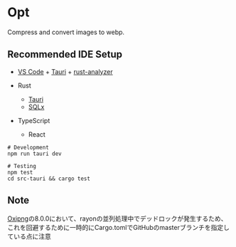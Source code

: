 # Opt

Compress and convert images to webp.

## Recommended IDE Setup

- [VS Code](https://code.visualstudio.com/) + [Tauri](https://marketplace.visualstudio.com/items?itemName=tauri-apps.tauri-vscode) + [rust-analyzer](https://marketplace.visualstudio.com/items?itemName=rust-lang.rust-analyzer)

- Rust
  - [Tauri](https://tauri.app/)
  - [SQLx](https://github.com/launchbadge/sqlx)
- TypeScript
  - React

```base
# Development
npm run tauri dev

# Testing
npm test
cd src-tauri && cargo test
```

## Note

[Oxipng](https://github.com/shssoichiro/oxipng)の8.0.0において、rayonの並列処理中でデッドロックが発生するため、これを回避するために一時的にCargo.tomlでGitHubのmasterブランチを指定している点に注意
